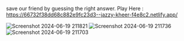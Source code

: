 save our friend by guessing the right answer.
Play Here : https://66732f38dd68c882e9fc23d3--jazzy-kheer-f4e8c2.netlify.app/ 


![Screenshot 2024-06-19 211821](https://github.com/mchcyber/Hangman-Game-/assets/109814567/41d2a0bd-8909-471d-8114-aea607fdefc6)
![Screenshot 2024-06-19 211736](https://github.com/mchcyber/Hangman-Game-/assets/109814567/d145450b-71e3-4500-a5b1-c239a54a4e98)
![Screenshot 2024-06-19 211703](https://github.com/mchcyber/Hangman-Game-/assets/109814567/92cab4f1-5925-4d06-b719-987f60cd92da)
